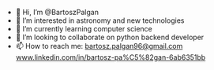 - 👋 Hi, I’m @BartoszPalgan
- 👀 I’m interested in astronomy and new technologies
- 🌱 I’m currently learning computer science
- 💞️ I’m looking to collaborate on python backend developer
- 📫 How to reach me: bartosz.palgan96@gmail.com  www.linkedin.com/in/bartosz-pa%C5%82gan-6ab6351bb
<!---
BartoszPalgan/BartoszPalgan is a ✨ special ✨ repository because its `README.md` (this file) appears on your GitHub profile.
You can click the Preview link to take a look at your changes.
--->
